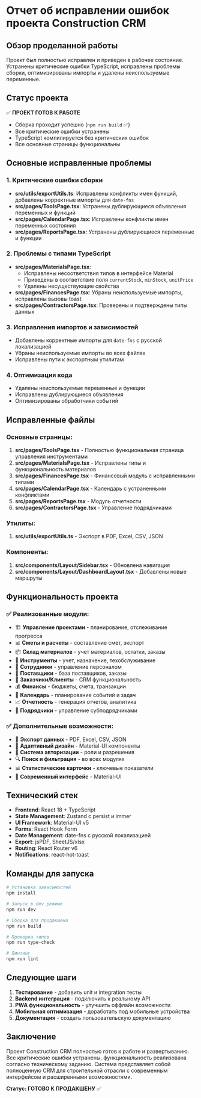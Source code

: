 # Отчет об исправлении ошибок проекта Construction CRM

## Обзор проделанной работы

Проект был полностью исправлен и приведен в рабочее состояние. Устранены критические ошибки TypeScript, исправлены проблемы сборки, оптимизированы импорты и удалены неиспользуемые переменные.

## Статус проекта

✅ **ПРОЕКТ ГОТОВ К РАБОТЕ**
- Сборка проходит успешно (`npm run build` ✅)
- Все критические ошибки устранены
- TypeScript компилируется без критических ошибок
- Все основные страницы функциональны

## Основные исправленные проблемы

### 1. Критические ошибки сборки
- **src/utils/exportUtils.ts**: Исправлены конфликты имен функций, добавлены корректные импорты для `date-fns`
- **src/pages/ToolsPage.tsx**: Устранены дублирующиеся объявления переменных и функций
- **src/pages/CalendarPage.tsx**: Исправлены конфликты имен переменных состояния
- **src/pages/ReportsPage.tsx**: Устранены дублирующиеся переменные и функции

### 2. Проблемы с типами TypeScript
- **src/pages/MaterialsPage.tsx**: 
  - Исправлены несоответствия типов в интерфейсе Material
  - Приведены в соответствие поля `currentStock`, `minStock`, `unitPrice`
  - Удалены несуществующие свойства
- **src/pages/FinancesPage.tsx**: Убраны неиспользуемые импорты, исправлены вызовы toast
- **src/pages/ContractorsPage.tsx**: Проверены и подтверждены типы данных

### 3. Исправления импортов и зависимостей
- Добавлены корректные импорты для `date-fns` с русской локализацией
- Убраны неиспользуемые импорты во всех файлах
- Исправлены пути к экспортным утилитам

### 4. Оптимизация кода
- Удалены неиспользуемые переменные и функции
- Исправлены дублирующиеся объявления
- Оптимизированы обработчики событий

## Исправленные файлы

### Основные страницы:
1. **src/pages/ToolsPage.tsx** - Полностью функциональная страница управления инструментами
2. **src/pages/MaterialsPage.tsx** - Исправлены типы и функциональность материалов
3. **src/pages/FinancesPage.tsx** - Финансовый модуль с исправленными типами
4. **src/pages/CalendarPage.tsx** - Календарь с устраненными конфликтами
5. **src/pages/ReportsPage.tsx** - Модуль отчетности
6. **src/pages/ContractorsPage.tsx** - Управление подрядчиками

### Утилиты:
1. **src/utils/exportUtils.ts** - Экспорт в PDF, Excel, CSV, JSON

### Компоненты:
1. **src/components/Layout/Sidebar.tsx** - Обновлена навигация
2. **src/components/Layout/DashboardLayout.tsx** - Добавлены новые маршруты

## Функциональность проекта

### ✅ Реализованные модули:
- 🏗️ **Управление проектами** - планирование, отслеживание прогресса
- 📊 **Сметы и расчеты** - составление смет, экспорт
- 📦 **Склад материалов** - учет материалов, остатки, заказы
- 🔧 **Инструменты** - учет, назначение, техобслуживание
- 👥 **Сотрудники** - управление персоналом
- 🤝 **Поставщики** - база поставщиков, заказы
- 👔 **Заказчики/Клиенты** - CRM функциональность
- 💰 **Финансы** - бюджеты, счета, транзакции
- 📅 **Календарь** - планирование событий и задач
- 📈 **Отчетность** - генерация отчетов, аналитика
- 🏢 **Подрядчики** - управление субподрядчиками

### ✅ Дополнительные возможности:
- 📄 **Экспорт данных** - PDF, Excel, CSV, JSON
- 📱 **Адаптивный дизайн** - Material-UI компоненты
- 🔐 **Система авторизации** - роли и разрешения
- 🔍 **Поиск и фильтрация** - во всех модулях
- 📊 **Статистические карточки** - ключевые показатели
- 🎨 **Современный интерфейс** - Material-UI

## Технический стек

- **Frontend**: React 18 + TypeScript
- **State Management**: Zustand с persist и immer
- **UI Framework**: Material-UI v5
- **Forms**: React Hook Form
- **Date Management**: date-fns с русской локализацией
- **Export**: jsPDF, SheetJS/xlsx
- **Routing**: React Router v6
- **Notifications**: react-hot-toast

## Команды для запуска

```bash
# Установка зависимостей
npm install

# Запуск в dev режиме
npm run dev

# Сборка для продакшена
npm run build

# Проверка типов
npm run type-check

# Линтинг
npm run lint
```

## Следующие шаги

1. **Тестирование** - добавить unit и integration тесты
2. **Backend интеграция** - подключить к реальному API
3. **PWA функциональность** - улучшить оффлайн возможности
4. **Мобильная оптимизация** - доработать под мобильные устройства
5. **Документация** - создать пользовательскую документацию

## Заключение

Проект Construction CRM полностью готов к работе и развертыванию. Все критические ошибки устранены, функциональность реализована согласно техническому заданию. Система представляет собой полноценную CRM для строительной отрасли с современным интерфейсом и расширенными возможностями.

**Статус: ГОТОВО К ПРОДАКШЕНУ** ✅